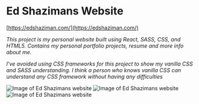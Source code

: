 # Ed Shazimans Website

[https://edshaziman.com/](https://edshaziman.com/)

_This project is my personal website built using React, SASS, CSS, and HTML5._
_Contains my personal portfolio projects, resume and more info about me._

_I've avoided using CSS frameworks for this project to show my vanilla CSS and SASS understanding._
_I think a person who knows vanilla CSS can understand any CSS framework without having any difficulties_

![Image of Ed Shazimans website](https://res.cloudinary.com/dytheecsk/image/upload/v1616096794/portfolio/Screen_Shot_2021-03-16_at_4.14.43_PM_b6ihcj.png)
![Image of Ed Shazimans website](https://res.cloudinary.com/dytheecsk/image/upload/v1616096783/portfolio/Screen_Shot_2021-03-18_at_3.37.07_PM_g3u5ye.png)
![Image of Ed Shazimans website](https://res.cloudinary.com/dytheecsk/image/upload/v1616096815/portfolio/Screen_Shot_2021-03-18_at_3.37.18_PM_pjcgzd.png)
